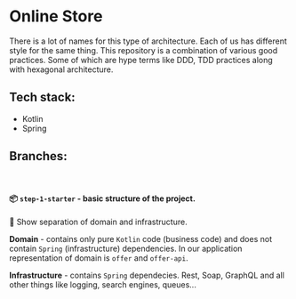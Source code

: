 # Online Store 

There is a lot of names for this type of architecture. Each of us has different style for the same thing. This repository is a combination of various good practices. Some of which are hype terms like DDD, TDD practices along with hexagonal architecture.

## Tech stack: 
- Kotlin
- Spring

## Branches:

<br>

#### 📦 `step-1-starter` - basic structure of the project. 

📜 Show separation of domain and infrastructure. 

**Domain** - contains only pure `Kotlin` code (business code) and does not contain `Spring` (infrastructure) dependencies. In our application representation of domain is `offer` and `offer-api`.

**Infrastructure** - contains `Spring` dependecies. Rest, Soap, GraphQL and all other things like logging, search engines, queues... 


